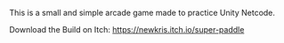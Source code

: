 This is a small and simple arcade game made to practice Unity Netcode.

Download the Build on Itch: https://newkris.itch.io/super-paddle
